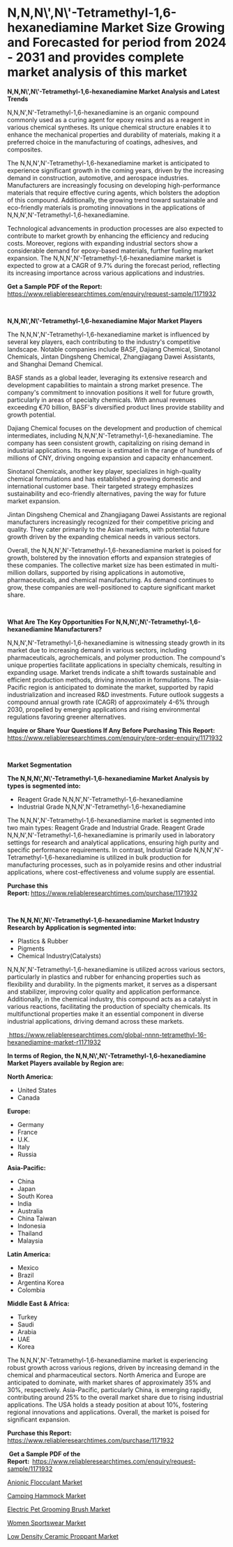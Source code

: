 <p><h1>N,N,N\',N\'-Tetramethyl-1,6-hexanediamine Market Size Growing and Forecasted for period from 2024 - 2031 and provides complete market analysis of this market</h1></p><p><strong>N,N,N\',N\'-Tetramethyl-1,6-hexanediamine Market Analysis and Latest Trends</strong></p>
<p><p>N,N,N',N'-Tetramethyl-1,6-hexanediamine is an organic compound commonly used as a curing agent for epoxy resins and as a reagent in various chemical syntheses. Its unique chemical structure enables it to enhance the mechanical properties and durability of materials, making it a preferred choice in the manufacturing of coatings, adhesives, and composites.</p><p>The N,N,N',N'-Tetramethyl-1,6-hexanediamine market is anticipated to experience significant growth in the coming years, driven by the increasing demand in construction, automotive, and aerospace industries. Manufacturers are increasingly focusing on developing high-performance materials that require effective curing agents, which bolsters the adoption of this compound. Additionally, the growing trend toward sustainable and eco-friendly materials is promoting innovations in the applications of N,N,N',N'-Tetramethyl-1,6-hexanediamine.</p><p>Technological advancements in production processes are also expected to contribute to market growth by enhancing the efficiency and reducing costs. Moreover, regions with expanding industrial sectors show a considerable demand for epoxy-based materials, further fueling market expansion. The N,N,N',N'-Tetramethyl-1,6-hexanediamine market is expected to grow at a CAGR of 9.7% during the forecast period, reflecting its increasing importance across various applications and industries.</p></p>
<p><strong>Get a Sample PDF of the Report:&nbsp;</strong> <a href="https://www.reliableresearchtimes.com/enquiry/request-sample/1171932?utm_campaign=1558&utm_medium=2&utm_source=Github&utm_content=ia&utm_term=11122024&utm_id=nnnn-tetramethyl-16-hexanediamine">https://www.reliableresearchtimes.com/enquiry/request-sample/1171932</a></p>
<p>&nbsp;</p>
<p><strong>N,N,N\',N\'-Tetramethyl-1,6-hexanediamine Major Market Players</strong></p>
<p><p>The N,N,N',N'-Tetramethyl-1,6-hexanediamine market is influenced by several key players, each contributing to the industry's competitive landscape. Notable companies include BASF, Dajiang Chemical, Sinotanol Chemicals, Jintan Dingsheng Chemical, Zhangjiagang Dawei Assistants, and Shanghai Demand Chemical.</p><p>BASF stands as a global leader, leveraging its extensive research and development capabilities to maintain a strong market presence. The company's commitment to innovation positions it well for future growth, particularly in areas of specialty chemicals. With annual revenues exceeding €70 billion, BASF's diversified product lines provide stability and growth potential.</p><p>Dajiang Chemical focuses on the development and production of chemical intermediates, including N,N,N',N'-Tetramethyl-1,6-hexanediamine. The company has seen consistent growth, capitalizing on rising demand in industrial applications. Its revenue is estimated in the range of hundreds of millions of CNY, driving ongoing expansion and capacity enhancement.</p><p>Sinotanol Chemicals, another key player, specializes in high-quality chemical formulations and has established a growing domestic and international customer base. Their targeted strategy emphasizes sustainability and eco-friendly alternatives, paving the way for future market expansion.</p><p>Jintan Dingsheng Chemical and Zhangjiagang Dawei Assistants are regional manufacturers increasingly recognized for their competitive pricing and quality. They cater primarily to the Asian markets, with potential future growth driven by the expanding chemical needs in various sectors.</p><p>Overall, the N,N,N',N'-Tetramethyl-1,6-hexanediamine market is poised for growth, bolstered by the innovation efforts and expansion strategies of these companies. The collective market size has been estimated in multi-million dollars, supported by rising applications in automotive, pharmaceuticals, and chemical manufacturing. As demand continues to grow, these companies are well-positioned to capture significant market share.</p></p>
<p>&nbsp;</p>
<p><strong>What Are The Key Opportunities For N,N,N\',N\'-Tetramethyl-1,6-hexanediamine Manufacturers?</strong></p>
<p><p>N,N,N',N'-Tetramethyl-1,6-hexanediamine is witnessing steady growth in its market due to increasing demand in various sectors, including pharmaceuticals, agrochemicals, and polymer production. The compound's unique properties facilitate applications in specialty chemicals, resulting in expanding usage. Market trends indicate a shift towards sustainable and efficient production methods, driving innovation in formulations. The Asia-Pacific region is anticipated to dominate the market, supported by rapid industrialization and increased R&D investments. Future outlook suggests a compound annual growth rate (CAGR) of approximately 4-6% through 2030, propelled by emerging applications and rising environmental regulations favoring greener alternatives.</p></p>
<p><strong>Inquire or Share Your Questions If Any Before Purchasing This Report:</strong> <a href="https://www.reliableresearchtimes.com/enquiry/pre-order-enquiry/1171932?utm_campaign=1558&utm_medium=2&utm_source=Github&utm_content=ia&utm_term=11122024&utm_id=nnnn-tetramethyl-16-hexanediamine">https://www.reliableresearchtimes.com/enquiry/pre-order-enquiry/1171932</a></p>
<p>&nbsp;</p>
<p><strong>Market Segmentation</strong></p>
<p><strong>The N,N,N\',N\'-Tetramethyl-1,6-hexanediamine Market Analysis by types is segmented into:</strong></p>
<p><ul><li>Reagent Grade N,N,N',N'-Tetramethyl-1,6-hexanediamine</li><li>Industrial Grade N,N,N',N'-Tetramethyl-1,6-hexanediamine</li></ul></p>
<p><p>The N,N,N',N'-Tetramethyl-1,6-hexanediamine market is segmented into two main types: Reagent Grade and Industrial Grade. Reagent Grade N,N,N',N'-Tetramethyl-1,6-hexanediamine is primarily used in laboratory settings for research and analytical applications, ensuring high purity and specific performance requirements. In contrast, Industrial Grade N,N,N',N'-Tetramethyl-1,6-hexanediamine is utilized in bulk production for manufacturing processes, such as in polyamide resins and other industrial applications, where cost-effectiveness and volume supply are essential.</p></p>
<p><strong>Purchase this Report:&nbsp;</strong><a href="https://www.reliableresearchtimes.com/purchase/1171932?utm_campaign=1558&utm_medium=2&utm_source=Github&utm_content=ia&utm_term=11122024&utm_id=nnnn-tetramethyl-16-hexanediamine">https://www.reliableresearchtimes.com/purchase/1171932</a></p>
<p>&nbsp;</p>
<p><strong>The N,N,N\',N\'-Tetramethyl-1,6-hexanediamine Market Industry Research by Application is segmented into:</strong></p>
<p><ul><li>Plastics & Rubber</li><li>Pigments</li><li>Chemical Industry(Catalysts)</li></ul></p>
<p><p>N,N,N',N'-Tetramethyl-1,6-hexanediamine is utilized across various sectors, particularly in plastics and rubber for enhancing properties such as flexibility and durability. In the pigments market, it serves as a dispersant and stabilizer, improving color quality and application performance. Additionally, in the chemical industry, this compound acts as a catalyst in various reactions, facilitating the production of specialty chemicals. Its multifunctional properties make it an essential component in diverse industrial applications, driving demand across these markets.</p></p>
<p><a href="https://www.reliableresearchtimes.com/global-nnnn-tetramethyl-16-hexanediamine-market-r1171932?utm_campaign=1558&utm_medium=2&utm_source=Github&utm_content=ia&utm_term=11122024&utm_id=nnnn-tetramethyl-16-hexanediamine">&nbsp;https://www.reliableresearchtimes.com/global-nnnn-tetramethyl-16-hexanediamine-market-r1171932</a></p>
<p><strong>In terms of Region, the N,N,N\',N\'-Tetramethyl-1,6-hexanediamine Market Players available by Region are:</strong></p>
<p>
    <p> <strong> North America: </strong>
        <ul>
            <li>United States</li>
            <li>Canada</li>
        </ul>
        </p> 
    <p> <strong> Europe: </strong>
        <ul>
            <li>Germany</li>
            <li>France</li>
            <li>U.K.</li>
            <li>Italy</li>
            <li>Russia</li>
        </ul>
        </p> 
    <p> <strong> Asia-Pacific: </strong>
        <ul>
            <li>China</li>
            <li>Japan</li>
            <li>South Korea</li>
            <li>India</li>
            <li>Australia</li>
            <li>China Taiwan</li>
            <li>Indonesia</li>
            <li>Thailand</li>
            <li>Malaysia</li>
        </ul>
        </p> 
    <p> <strong> Latin America: </strong>
        <ul>
            <li>Mexico</li>
            <li>Brazil</li>
            <li>Argentina Korea</li>
            <li>Colombia</li>
        </ul>
        </p> 
    <p> <strong> Middle East & Africa: </strong>
        <ul>
            <li>Turkey</li>
            <li>Saudi</li>
            <li>Arabia</li>
            <li>UAE</li>
            <li>Korea</li>
        </ul>
    </p>
    </p>
<p><p>The N,N,N',N'-Tetramethyl-1,6-hexanediamine market is experiencing robust growth across various regions, driven by increasing demand in the chemical and pharmaceutical sectors. North America and Europe are anticipated to dominate, with market shares of approximately 35% and 30%, respectively. Asia-Pacific, particularly China, is emerging rapidly, contributing around 25% to the overall market share due to rising industrial applications. The USA holds a steady position at about 10%, fostering regional innovations and applications. Overall, the market is poised for significant expansion.</p></p>
<p><strong>Purchase this Report: </strong><a href="https://www.reliableresearchtimes.com/purchase/1171932?utm_campaign=1558&utm_medium=2&utm_source=Github&utm_content=ia&utm_term=11122024&utm_id=nnnn-tetramethyl-16-hexanediamine">https://www.reliableresearchtimes.com/purchase/1171932</a></p>
<p>&nbsp;<strong>Get a Sample PDF of the Report:&nbsp;&nbsp;</strong><a href="https://www.reliableresearchtimes.com/enquiry/request-sample/1171932?utm_campaign=1558&utm_medium=2&utm_source=Github&utm_content=ia&utm_term=11122024&utm_id=nnnn-tetramethyl-16-hexanediamine">https://www.reliableresearchtimes.com/enquiry/request-sample/1171932</a></p>
<p><strong></strong></p>
<p><p><a href="https://www.linkedin.com/pulse/anionic-flocculant-market-trends-insights-type-application-phxec?utm_campaign=1558&utm_medium=2&utm_source=Github&utm_content=ia&utm_term=11122024&utm_id=nnnn-tetramethyl-16-hexanediamine">Anionic Flocculant Market</a></p><p><a href="https://www.linkedin.com/pulse/global-camping-hammock-market-forecast-2024-2031-component-vqjxc?utm_campaign=1558&utm_medium=2&utm_source=Github&utm_content=ia&utm_term=11122024&utm_id=nnnn-tetramethyl-16-hexanediamine">Camping Hammock Market</a></p><p><a href="https://www.linkedin.com/pulse/navigating-global-electric-pet-grooming-brush-market-landscape-e36fc?utm_campaign=1558&utm_medium=2&utm_source=Github&utm_content=ia&utm_term=11122024&utm_id=nnnn-tetramethyl-16-hexanediamine">Electric Pet Grooming Brush Market</a></p><p><a href="https://www.linkedin.com/pulse/women-sportswear-market-forecast-report-highlights-revenue-g6fnc?utm_campaign=1558&utm_medium=2&utm_source=Github&utm_content=ia&utm_term=11122024&utm_id=nnnn-tetramethyl-16-hexanediamine">Women Sportswear Market</a></p><p><a href="https://www.linkedin.com/pulse/global-perspectives-low-density-ceramic-proppant-market-ngvlc?utm_campaign=1558&utm_medium=2&utm_source=Github&utm_content=ia&utm_term=11122024&utm_id=nnnn-tetramethyl-16-hexanediamine">Low Density Ceramic Proppant Market</a></p></p>